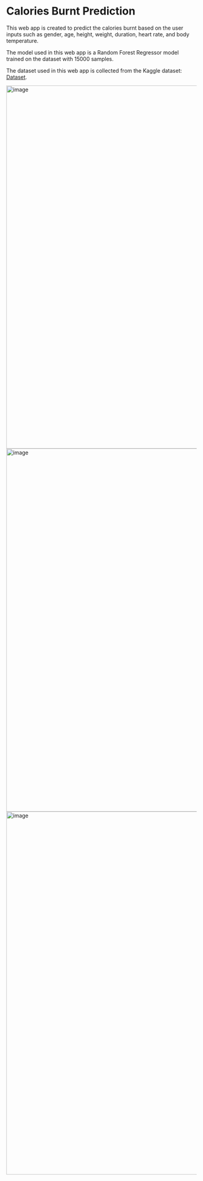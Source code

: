 # Calories Burnt Prediction

This web app is created to predict the calories burnt based on the user inputs such as gender, age, height, weight, duration, heart rate, and body temperature.

The model used in this web app is a Random Forest Regressor model trained on the dataset with 15000 samples.

The dataset used in this web app is collected from the Kaggle dataset: [Dataset](https://www.kaggle.com/datasets/fmendes/fmendesdat263xdemos).
    
    
<img width="960" alt="image" src="https://github.com/gokulnpc/Calories-Burnt-Prediction/assets/105941681/0ed857af-2145-4ee3-a856-27ffe6d4993d">

<img width="960" alt="image" src="https://github.com/gokulnpc/Calories-Burnt-Prediction/assets/105941681/009f97b2-58ea-49f0-9aa5-a2368d0f2992">

<img width="960" alt="image" src="https://github.com/gokulnpc/Calories-Burnt-Prediction/assets/105941681/8f787f09-4ece-4467-8b53-3c9fa67a5ec6">
